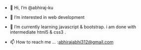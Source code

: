 - 👋 Hi, I’m @abhiraj-ku
- 👀 I’m interested in web development
- 🌱 I’m currently learning javascript & bootstrap. i am done with intermediate html5 & css3 .

- 📫 How to reach me ...
 :abhirajabhi312@gmail.com

<!---
abhiraj-ku/abhiraj-ku is a ✨ special ✨ repository because its `README.md` (this file) appears on your GitHub profile.
You can click the Preview link to take a look at your changes.
--->
